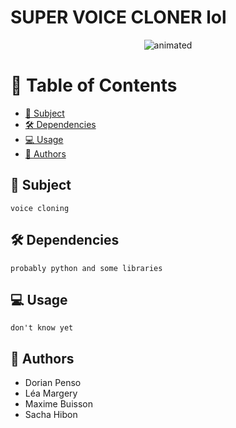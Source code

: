 # SUPER VOICE CLONER lol


<p align="center">
  <img src="https://media.giphy.com/media/v1.Y2lkPTc5MGI3NjExNmNsdnBud2FreHpzNmc5Ym5jOGhncTM0eGNlMndtbmlrb2xrYzlybyZlcD12MV9naWZzX3NlYXJjaCZjdD1n/PxSFAnuubLkSA/giphy.gif" alt="animated" />
</p>
<!--  -->


<!-- TABLE OF CONTENTS -->
# 📗 Table of Contents
- [🚀 Subject](#subject)
- [🛠 Dependencies](#dependencies)
- [💻 Usage](#usage)
- [👥 Authors](#authors)

## 🚀 Subject <a name="subject"></a>
    voice cloning

## 🛠 Dependencies <a name="dependencies"></a>
    probably python and some libraries


    
## 💻 Usage <a name="usage"></a>
    don't know yet

## 👥 Authors <a name="authors"></a>
- Dorian Penso
- Léa Margery
- Maxime Buisson
- Sacha Hibon
